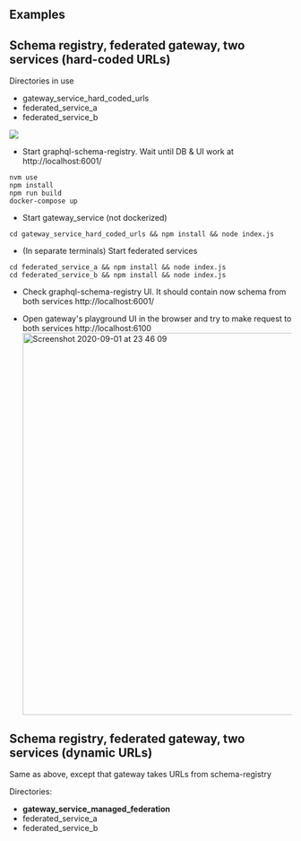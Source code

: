 ## Examples

## Schema registry, federated gateway, two services (hard-coded URLs)
Directories in use
- gateway_service_hard_coded_urls
- federated_service_a
- federated_service_b

![](https://app.lucidchart.com/publicSegments/view/d7d424de-e45a-4a0f-902d-e9030d06b07f/image.png)

- Start graphql-schema-registry. Wait until DB & UI work at http://localhost:6001/

```
nvm use
npm install
npm run build
docker-compose up
```

- Start gateway_service (not dockerized)

```
cd gateway_service_hard_coded_urls && npm install && node index.js
```

- (In separate terminals) Start federated services

```
cd federated_service_a && npm install && node index.js
cd federated_service_b && npm install && node index.js
```

- Check graphql-schema-registry UI. It should contain now schema from both services
  http://localhost:6001/

- Open gateway's playground UI in the browser and try to make request to both services
  http://localhost:6100
  <img width="681" alt="Screenshot 2020-09-01 at 23 46 09" src="https://user-images.githubusercontent.com/445122/91904286-5a7f2200-ecad-11ea-9d63-43a96f96e886.png">

## Schema registry, federated gateway, two services (dynamic URLs)
Same as above, except that gateway takes URLs from schema-registry

Directories:
- **gateway_service_managed_federation**
- federated_service_a
- federated_service_b
